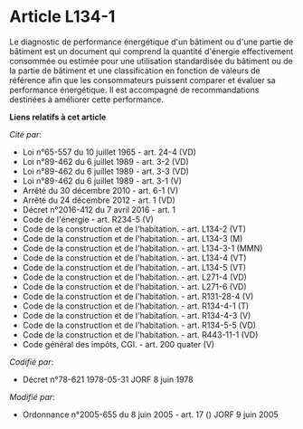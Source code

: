 # Article L134-1

Le diagnostic de performance énergétique d'un bâtiment ou d'une partie de bâtiment est un document qui comprend la quantité
d'énergie effectivement consommée ou estimée pour une utilisation standardisée du bâtiment ou de la partie de bâtiment et une
classification en fonction de valeurs de référence afin que les consommateurs puissent comparer et évaluer sa performance
énergétique. Il est accompagné de recommandations destinées à améliorer cette performance.

**Liens relatifs à cet article**

_Cité par_:

  - Loi n°65-557 du 10 juillet 1965 - art. 24-4 (VD)
  - Loi n°89-462 du 6 juillet 1989 - art. 3-2 (VD)
  - Loi n°89-462 du 6 juillet 1989 - art. 3-3 (VD)
  - Loi n°89-462 du 6 juillet 1989 - art. 3-1 (V)
  - Arrêté du 30 décembre 2010 - art. 6-1 (V)
  - Arrêté du 24 décembre 2012 - art. 1 (VD)
  - Décret n°2016-412 du 7 avril 2016 - art. 1
  - Code de l'énergie - art. R234-5 (V)
  - Code de la construction et de l'habitation. - art. L134-2 (VT)
  - Code de la construction et de l'habitation. - art. L134-3 (M)
  - Code de la construction et de l'habitation. - art. L134-3-1 (MMN)
  - Code de la construction et de l'habitation. - art. L134-4 (VT)
  - Code de la construction et de l'habitation. - art. L134-5 (VT)
  - Code de la construction et de l'habitation. - art. L271-4 (VD)
  - Code de la construction et de l'habitation. - art. L271-6 (VD)
  - Code de la construction et de l'habitation. - art. R131-28-4 (V)
  - Code de la construction et de l'habitation. - art. R134-4-1 (T)
  - Code de la construction et de l'habitation. - art. R134-4-3 (V)
  - Code de la construction et de l'habitation. - art. R134-5-5 (VD)
  - Code de la construction et de l'habitation. - art. R443-11-1 (VD)
  - Code général des impôts, CGI. - art. 200 quater (V)

_Codifié par_:

  - Décret n°78-621 1978-05-31 JORF 8 juin 1978

_Modifié par_:

  - Ordonnance n°2005-655 du 8 juin 2005 - art. 17 () JORF 9 juin 2005
